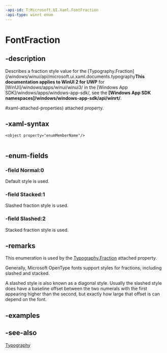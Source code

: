 ```yaml
---
-api-id: T:Microsoft.UI.Xaml.FontFraction
-api-type: winrt enum
---
```


<!-- Enumeration syntax
public enum Windows.UI.Xaml.FontFraction : int
-->

# FontFraction

## -description
Describes a fraction style value for the [Typography.Fraction](/windows/winui/api/microsoft.ui.xaml.documents.typography**This documentation applies to WinUI 2 for UWP** for [WinUI]/windows/apps/winui/winui3/ in the [Windows App SDK]/windows/apps/windows-app-sdk/, see the **[Windows App SDK namespaces]/windows/windows-app-sdk/api/winrt/**.

#xaml-attached-properties) attached property.

## -xaml-syntax
```xaml
<object property="enumMemberName"/>
 
```


## -enum-fields
### -field Normal:0
Default style is used.

### -field Stacked:1
Slashed fraction style is used.

### -field Slashed:2
Stacked fraction style is used.


## -remarks
This enumeration is used by the [Typography.Fraction](/windows/winui/api/microsoft.ui.xaml.documents.typography#xaml-attached-properties) attached property.

Generally, Microsoft OpenType fonts support styles for fractions, including slashed and stacked.

A slashed style is also known as a diagonal style. Usually the slashed style does have a baseline offset between the two numerals with the first appearing higher than the second, but exactly how large that offset is can depend on the font.

## -examples

## -see-also
[Typography](../microsoft.ui.xaml.documents/typography.md)
